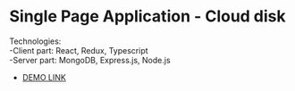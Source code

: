 # Single Page Application - Cloud disk

Technologies: <br />
-Client part: React, Redux, Typescript <br />
-Server part: MongoDB, Express.js, Node.js <br />

- [DEMO LINK](https://react-mern-cloud.herokuapp.com/)

